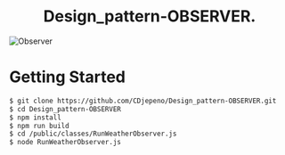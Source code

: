 <p align="center"><h1 align="center">
Design_pattern-OBSERVER.
</h1>

![Observer](https://user-images.githubusercontent.com/43074465/125525494-956e1a5e-e24a-40a9-beef-a9e3f2ea29ae.jpg)

# Getting Started
```bash
$ git clone https://github.com/CDjepeno/Design_pattern-OBSERVER.git
$ cd Design_pattern-OBSERVER
$ npm install
$ npm run build 
$ cd /public/classes/RunWeatherObserver.js
$ node RunWeatherObserver.js
```
